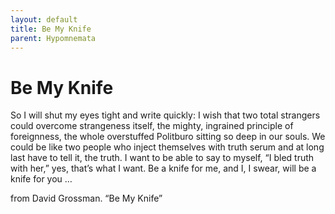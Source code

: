 ```yaml
---
layout: default
title: Be My Knife
parent: Hypomnemata
---
```

# Be My Knife

So I will shut my eyes tight and write quickly: I wish that two total strangers could overcome strangeness itself, the mighty, ingrained principle of foreignness, the whole overstuffed Politburo sitting so deep in our souls. We could be like two people who inject themselves with truth serum and at long last have to tell it, the truth. I want to be able to say to myself, “I bled truth with her,” yes, that’s what I want. Be a knife for me, and I, I swear, will be a knife for you …

from David Grossman. “Be My Knife”